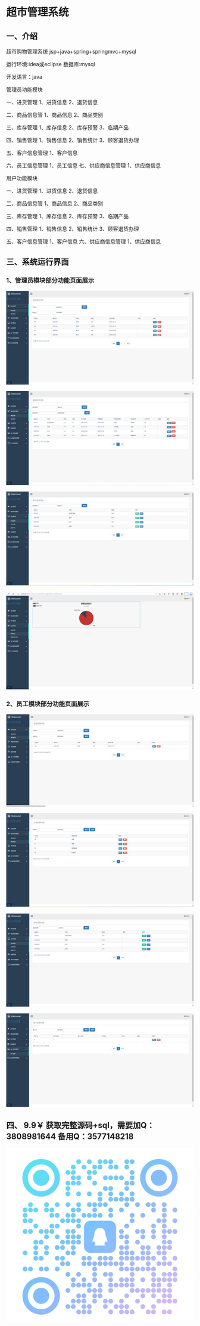 # 超市管理系统

## 一、介绍

超市购物管理系统 jsp+java+spring+springmvc+mysql 

运行环境:idea或eclipse 数据库:mysql

开发语言：java

管理员功能模块

一、进货管理
1、进货信息
2、退货信息

二、商品信息管
1、商品信息
2、商品类别

三、库存管理
1、库存信息
2、库存预警
3、临期产品

四、销售管理
1、销售信息
2、销售统计
3、顾客退货办理

五、客户信息管理
1、客户信息

六、员工信息管理
1、员工信息
七、供应商信息管理
1、供应商信息


用户功能模块

一、进货管理
1、进货信息
2、退货信息

二、商品信息管
1、商品信息
2、商品类别

三、库存管理
1、库存信息
2、库存预警
3、临期产品

四、销售管理
1、销售信息
2、销售统计
3、顾客退货办理

五、客户信息管理
1、客户信息
六、供应商信息管理
1、供应商信息

## 三、系统运行界面

### 1、管理员模块部分功能页面展示

![img_1.png](imgs/img_1.png)

![img_2.png](imgs/img_2.png)

![img_3.png](imgs/img_3.png)

![img_5.png](imgs/img_5.png)


### 2、员工模块部分功能页面展示

![img_7.png](imgs/img_7.png)

![img_8.png](imgs/img_8.png)

![img_9.png](imgs/img_9.png)

![img_10.png](imgs/img_10.png)

## 四、 9.9￥ 获取完整源码+sql，需要加Q：3808981644 备用Q：3577148218

![img.png](imgs/img.png)

